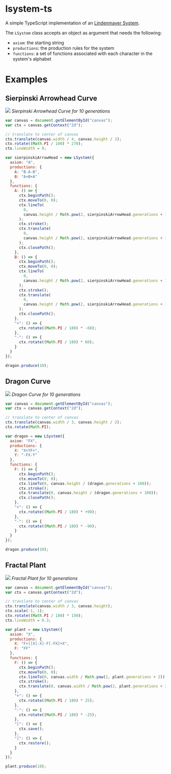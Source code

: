 # lsystem-ts

A simple TypeScript implementation of an [Lindenmayer System](https://en.wikipedia.org/wiki/L-system).

The `LSystem` class accepts an object as argument that needs the following:
- `axiom`: the starting string
- `productions`: the production rules for the system
- `functions`: a set of functions associated with each character in the system's alphabet

# Examples

## Sierpinski Arrowhead Curve

![](https://raw.githubusercontent.com/premshree/lsystem-ts/master/examples/sierpinski-arrowhead.png)
*Sierpinski Arrowhead Curve for 10 generations*

```js
var canvas = document.getElementById("canvas");
var ctx = canvas.getContext("2d");

// translate to center of canvas
ctx.translate(canvas.width / 4, canvas.height / 2);
ctx.rotate((Math.PI / 180) * 270);
ctx.lineWidth = 0;

var sierpinskiArrowHead = new LSystem({
  axiom: "A",
  productions: {
    A: "B-A-B",
    B: "A+B+A"
  },
  functions: {
    A: () => {
      ctx.beginPath();
      ctx.moveTo(0, 0);
      ctx.lineTo(
        0,
        canvas.height / Math.pow(2, sierpinskiArrowHead.generations + 1)
      );
      ctx.stroke();
      ctx.translate(
        0,
        canvas.height / Math.pow(2, sierpinskiArrowHead.generations + 1)
      );
      ctx.closePath();
    },
    B: () => {
      ctx.beginPath();
      ctx.moveTo(0, 0);
      ctx.lineTo(
        0,
        canvas.height / Math.pow(2, sierpinskiArrowHead.generations + 1)
      );
      ctx.stroke();
      ctx.translate(
        0,
        canvas.height / Math.pow(2, sierpinskiArrowHead.generations + 1)
      );
      ctx.closePath();
    },
    "+": () => {
      ctx.rotate((Math.PI / 180) * -60);
    },
    "-": () => {
      ctx.rotate((Math.PI / 180) * 60);
    }
  }
});

dragon.produce(10);
```

## Dragon Curve

![](https://raw.githubusercontent.com/premshree/lsystem-ts/master/examples/dragon.png)
*Dragon Curve for 10 generations*

```js
var canvas = document.getElementById("canvas");
var ctx = canvas.getContext("2d");

// translate to center of canvas
ctx.translate(canvas.width / 3, canvas.height / 2);
ctx.rotate(Math.PI);

var dragon = new LSystem({
  axiom: "FX",
  productions: {
    X: "X+YF+",
    Y: "-FX-Y"
  },
  functions: {
    F: () => {
      ctx.beginPath();
      ctx.moveTo(0, 0);
      ctx.lineTo(0, canvas.height / (dragon.generations + 100));
      ctx.stroke();
      ctx.translate(0, canvas.height / (dragon.generations + 100));
      ctx.closePath();
    },
    "+": () => {
      ctx.rotate((Math.PI / 180) * +90);
    },
    "-": () => {
      ctx.rotate((Math.PI / 180) * -90);
    }
  }
});

dragon.produce(10);
```

## Fractal Plant

![](https://raw.githubusercontent.com/premshree/lsystem-ts/master/examples/fractal-plant.png)
*Fractal Plant for 10 generations*

```js
var canvas = document.getElementById("canvas");
var ctx = canvas.getContext("2d");

// translate to center of canvas
ctx.translate(canvas.width / 3, canvas.height);
ctx.scale(-1, 1);
ctx.rotate((Math.PI / 180) * 150);
ctx.lineWidth = 0.3;

var plant = new LSystem({
  axiom: "X",
  productions: {
    X: "F+[[X]-X]-F[-FX]+X",
    F: "FF"
  },
  functions: {
    F: () => {
      ctx.beginPath();
      ctx.moveTo(0, 0);
      ctx.lineTo(0, canvas.width / Math.pow(2, plant.generations + 2));
      ctx.stroke();
      ctx.translate(0, canvas.width / Math.pow(2, plant.generations + 2));
    },
    "+": () => {
      ctx.rotate((Math.PI / 180) * 25);
    },
    "-": () => {
      ctx.rotate((Math.PI / 180) * -25);
    },
    "[": () => {
      ctx.save();
    },
    "]": () => {
      ctx.restore();
    }
  }
});

plant.produce(10);
```

